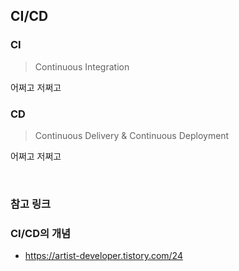 ## CI/CD

### CI
> Continuous Integration

어쩌고 저쩌고

### CD
> Continuous Delivery & Continuous Deployment

어쩌고 저쩌고

<br>

### 참고 링크

### CI/CD의 개념 

- https://artist-developer.tistory.com/24 